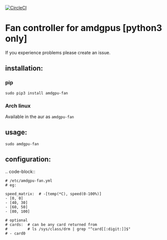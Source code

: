 [![CircleCI](https://circleci.com/gh/chestm007/amdgpu-fan.svg?style=svg)](https://circleci.com/gh/chestm007/amdgpu-fan)  

# Fan controller for amdgpus [python3 only]

If you experience problems please create an issue.

## installation:
### pip
`sudo pip3 install amdgpu-fan`

### Arch linux
Available in the aur as `amdgpu-fan`

## usage:  
`sudo amdgpu-fan`  

## configuration:

.. code-block::

    # /etc/amdgpu-fan.yml
    # eg:

    speed_matrix:  # -[temp(*C), speed(0-100%)]
    - [0, 0]
    - [40, 30]
    - [60, 50]
    - [80, 100]

    # optional
    # cards:  # can be any card returned from 
    #         # ls /sys/class/drm | grep "^card[[:digit:]]$"
    # - card0

